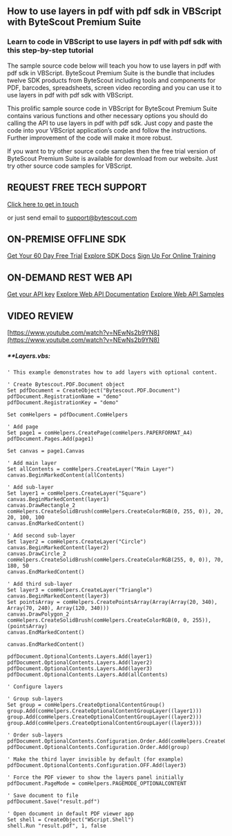## How to use layers in pdf with pdf sdk in VBScript with ByteScout Premium Suite

### Learn to code in VBScript to use layers in pdf with pdf sdk with this step-by-step tutorial

The sample source code below will teach you how to use layers in pdf with pdf sdk in VBScript. ByteScout Premium Suite is the bundle that includes twelve SDK products from ByteScout including tools and components for PDF, barcodes, spreadsheets, screen video recording and you can use it to use layers in pdf with pdf sdk with VBScript.

This prolific sample source code in VBScript for ByteScout Premium Suite contains various functions and other necessary options you should do calling the API to use layers in pdf with pdf sdk. Just copy and paste the code into your VBScript application’s code and follow the instructions. Further improvement of the code will make it more robust.

If you want to try other source code samples then the free trial version of ByteScout Premium Suite is available for download from our website. Just try other source code samples for VBScript.

## REQUEST FREE TECH SUPPORT

[Click here to get in touch](https://bytescout.zendesk.com/hc/en-us/requests/new?subject=ByteScout%20Premium%20Suite%20Question)

or just send email to [support@bytescout.com](mailto:support@bytescout.com?subject=ByteScout%20Premium%20Suite%20Question) 

## ON-PREMISE OFFLINE SDK 

[Get Your 60 Day Free Trial](https://bytescout.com/download/web-installer?utm_source=github-readme)
[Explore SDK Docs](https://bytescout.com/documentation/index.html?utm_source=github-readme)
[Sign Up For Online Training](https://academy.bytescout.com/)


## ON-DEMAND REST WEB API

[Get your API key](https://pdf.co/documentation/api?utm_source=github-readme)
[Explore Web API Documentation](https://pdf.co/documentation/api?utm_source=github-readme)
[Explore Web API Samples](https://github.com/bytescout/ByteScout-SDK-SourceCode/tree/master/PDF.co%20Web%20API)

## VIDEO REVIEW

[https://www.youtube.com/watch?v=NEwNs2b9YN8](https://www.youtube.com/watch?v=NEwNs2b9YN8)




<!-- code block begin -->

##### ****Layers.vbs:**
    
```
' This example demonstrates how to add layers with optional content.

' Create Bytescout.PDF.Document object
Set pdfDocument = CreateObject("Bytescout.PDF.Document")
pdfDocument.RegistrationName = "demo"
pdfDocument.RegistrationKey = "demo"

Set comHelpers = pdfDocument.ComHelpers

' Add page
Set page1 = comHelpers.CreatePage(comHelpers.PAPERFORMAT_A4)
pdfDocument.Pages.Add(page1)

Set canvas = page1.Canvas

' Add main layer
Set allContents = comHelpers.CreateLayer("Main Layer")
canvas.BeginMarkedContent(allContents)

' Add sub-layer
Set layer1 = comHelpers.CreateLayer("Square")
canvas.BeginMarkedContent(layer1)
canvas.DrawRectangle_2 comHelpers.CreateSolidBrush(comHelpers.CreateColorRGB(0, 255, 0)), 20, 20, 100, 100
canvas.EndMarkedContent()

' Add second sub-layer
Set layer2 = comHelpers.CreateLayer("Circle")
canvas.BeginMarkedContent(layer2)
canvas.DrawCircle_2 comHelpers.CreateSolidBrush(comHelpers.CreateColorRGB(255, 0, 0)), 70, 180, 50
canvas.EndMarkedContent()

' Add third sub-layer
Set layer3 = comHelpers.CreateLayer("Triangle")
canvas.BeginMarkedContent(layer3)
Set pointsArray = comHelpers.CreatePointsArray(Array(Array(20, 340), Array(70, 240), Array(120, 340)))
canvas.DrawPolygon_2 comHelpers.CreateSolidBrush(comHelpers.CreateColorRGB(0, 0, 255)), (pointsArray)
canvas.EndMarkedContent()

canvas.EndMarkedContent()

pdfDocument.OptionalContents.Layers.Add(layer1)
pdfDocument.OptionalContents.Layers.Add(layer2)
pdfDocument.OptionalContents.Layers.Add(layer3)
pdfDocument.OptionalContents.Layers.Add(allContents)

' Configure layers

' Group sub-layers
Set group = comHelpers.CreateOptionalContentGroup()
group.Add(comHelpers.CreateOptionalContentGroupLayer((layer1)))
group.Add(comHelpers.CreateOptionalContentGroupLayer((layer2)))
group.Add(comHelpers.CreateOptionalContentGroupLayer((layer3)))

' Order sub-layers
pdfDocument.OptionalContents.Configuration.Order.Add(comHelpers.CreateOptionalContentGroupLayer((allContents)))
pdfDocument.OptionalContents.Configuration.Order.Add(group)

' Make the third layer invisible by default (for example)
pdfDocument.OptionalContents.Configuration.OFF.Add(layer3)

' Force the PDF viewer to show the layers panel initially
pdfDocument.PageMode = comHelpers.PAGEMODE_OPTIONALCONTENT

' Save document to file
pdfDocument.Save("result.pdf")

' Open document in default PDF viewer app
Set shell = CreateObject("WScript.Shell")
shell.Run "result.pdf", 1, false

```

<!-- code block end -->
